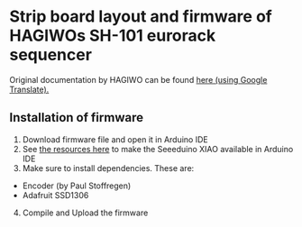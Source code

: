 # Strip board layout and firmware of HAGIWOs SH-101 eurorack sequencer

Original documentation by HAGIWO can be found [here (using Google Translate).](https://note-com.translate.goog/solder_state/n/n80f4baf81226?_x_tr_sl=en&_x_tr_tl=no&_x_tr_hl=no&_x_tr_pto=wapp&_x_tr_hist=true)

## Installation of firmware
1. Download firmware file and open it in Arduino IDE
2. See [the resources here](https://wiki.seeedstudio.com/Seeeduino-XIAO/) to make the Seeeduino XIAO available in Arduino IDE
3. Make sure to install dependencies. These are:
* Encoder (by Paul Stoffregen)
* Adafruit SSD1306
4. Compile and Upload the firmware
